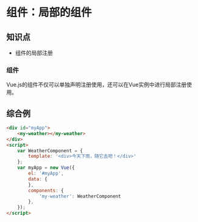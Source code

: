 组件：局部的组件
================

## 知识点

* 组件的局部注册

### 组件

Vue.js的组件不仅可以单独声明注册使用，还可以在Vue实例中进行局部注册使用。

## 综合例

~~~html
<div id="myApp">
    <my-weather></my-weather> 
</div>
<script>
    var WeatherComponent = {
        template: '<div>今天下雨，随它去吧！</div>'
    };
    var myApp = new Vue({
        el: '#myApp', 
        data: {
        },
        components: {
            'my-weather': WeatherComponent
        },
    });
</script>
~~~

